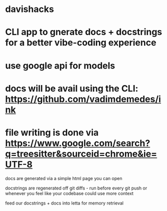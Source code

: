 # davishacks

# CLI app to gnerate docs + docstrings for a better vibe-coding experience

# use google api for models 

# docs will be avail using the CLI: https://github.com/vadimdemedes/ink

# file writing is done via https://www.google.com/search?q=treesitter&sourceid=chrome&ie=UTF-8

docs are generated via a simple html page you can open

docstrings are regenerated off git diffs - run before every git push or whenever you feel like your codebase could use more context

feed our docstrings + docs into letta for memory retrieval


